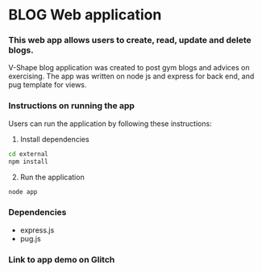 # BLOG Web application

### This web app allows users to create, read, update and delete blogs.
V-Shape blog application was created to post gym blogs and advices on exercising. The app was written on node js and express for back end, and pug template for views.

### Instructions on running the app
Users can run the application by following these instructions:

1. Install dependencies
```bash
cd external
npm install
```
2. Run the application
```bash
node app
```
### Dependencies
- express.js
- pug.js

### Link to app demo on Glitch
